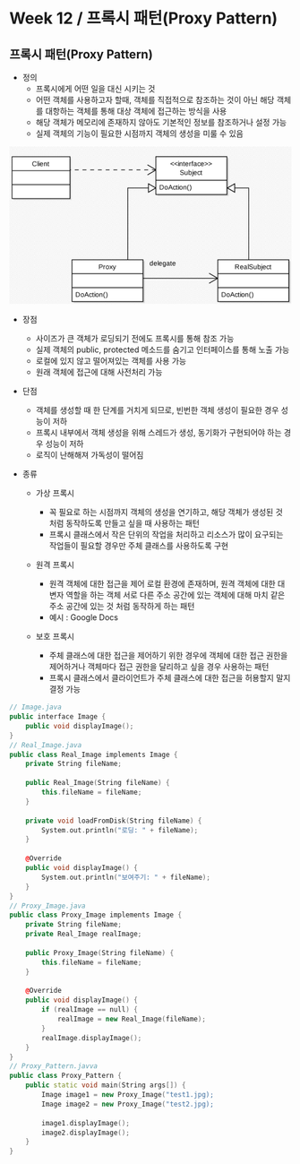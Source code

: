 # Week 12 / 프록시 패턴(Proxy Pattern)

## 프록시 패턴(Proxy Pattern)
- 정의
  - 프록시에게 어떤 일을 대신 시키는 것
  - 어떤 객체를 사용하고자 할때, 객체를 직접적으로 참조하는 것이 아닌 해당 객체를 대항하는 객체를 통해 대상 객체에 접근하는 방식을 사용
  - 해당 객체가 메모리에 존재하지 않아도 기본적인 정보를 참조하거나 설정 가능
  - 실제 객체의 기능이 필요한 시점까지 객체의 생성을 미룰 수 있음
  
![01](https://github.com/canyuo/canyuo.github.io/blob/main/week12_image1.png)

- 장점
  - 사이즈가 큰 객체가 로딩되기 전에도 프록시를 통해 참조 가능
  - 실제 객체의 public, protected 메소드를 숨기고 인터페이스를 통해 노출 가능
  - 로컬에 있지 않고 떨어져있는 객체를 사용 가능
  - 원래 객체에 접근에 대해 사전처리 가능

- 단점
  - 객체를 생성할 때 한 단계를 거치게 되므로, 빈번한 객체 생성이 필요한 경우 성능이 저하
  - 프록시 내부에서 객체 생성을 위해 스레드가 생성, 동기화가 구현되어야 하는 경우 성능이 저하
  - 로직이 난해해져 가독성이 떨어짐

- 종류
  - 가상 프록시
    - 꼭 필요로 하는 시점까지 객체의 생성을 연기하고, 해당 객체가 생성된 것 처럼 동작하도록 만들고 싶을 때 사용하는 패턴
    - 프록시 클래스에서 작은 단위의 작업을 처리하고 리소스가 많이 요구되는 작업들이 필요할 경우만 주체 클래스를 사용하도록 구현

  - 원격 프록시
    - 원격 객체에 대한 접근을 제어 로컬 환경에 존재하며, 원격 객체에 대한 대변자 역할을 하는 객체 서로 다른 주소 공간에 있는 객체에 대해 마치 같은 주소 공간에 있는 것 처럼 동작하게 하는 패턴
    - 예시 : Google Docs

  - 보호 프록시
    - 주체 클래스에 대한 접근을 제어하기 위한 경우에 객체에 대한 접근 권한을 제어하거나 객체마다 접근 권한을 달리하고 싶을 경우 사용하는 패턴
    - 프록시 클래스에서 클라이언트가 주체 클래스에 대한 접근을 허용할지 말지 결정 가능
   
```cpp
// Image.java
public interface Image {
    public void displayImage();
}
// Real_Image.java
public class Real_Image implements Image {
	private String fileName;
    
    public Real_Image(String fileName) {
    	this.fileName = fileName;
    }
    
    private void loadFromDisk(String fileName) {
    	System.out.println("로딩: " + fileName);
    }
    
    @Override
    public void displayImage() {
        System.out.println("보여주기: " + fileName);
    }
}
// Proxy_Image.java
public class Proxy_Image implements Image {
    private String fileName;
    private Real_Image realImage;
    
    public Proxy_Image(String fileName) {
    	this.fileName = fileName;
    }
    
    @Override
    public void displayImage() {
    	if (realImage == null) {
        	realImage = new Real_Image(fileName);
        }
        realImage.displayImage();
    }
}
// Proxy_Pattern.javva
public class Proxy_Pattern {
    public static void main(String args[]) {
        Image image1 = new Proxy_Image("test1.jpg);
        Image image2 = new Proxy_Image("test2.jpg);
        
        image1.displayImage();
        image2.displayImage();
    }
}
```
